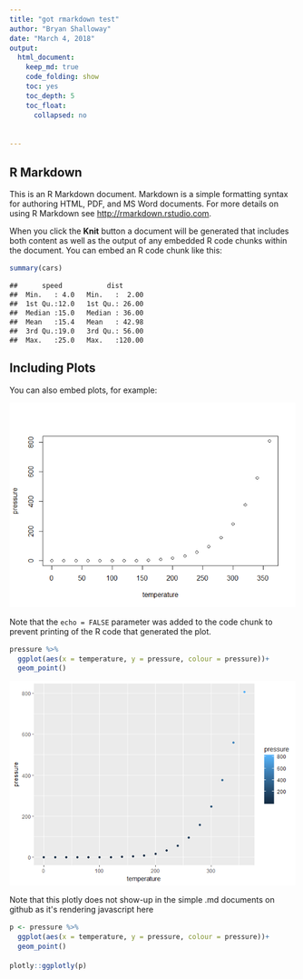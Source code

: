 ```yaml
---
title: "got rmarkdown test"
author: "Bryan Shalloway"
date: "March 4, 2018"
output: 
  html_document:
    keep_md: true
    code_folding: show
    toc: yes
    toc_depth: 5
    toc_float:
      collapsed: no


---
```




## R Markdown

This is an R Markdown document. Markdown is a simple formatting syntax for authoring HTML, PDF, and MS Word documents. For more details on using R Markdown see <http://rmarkdown.rstudio.com>.

When you click the **Knit** button a document will be generated that includes both content as well as the output of any embedded R code chunks within the document. You can embed an R code chunk like this:


```r
summary(cars)
```

```
##      speed           dist       
##  Min.   : 4.0   Min.   :  2.00  
##  1st Qu.:12.0   1st Qu.: 26.00  
##  Median :15.0   Median : 36.00  
##  Mean   :15.4   Mean   : 42.98  
##  3rd Qu.:19.0   3rd Qu.: 56.00  
##  Max.   :25.0   Max.   :120.00
```

## Including Plots

You can also embed plots, for example:

![](rmarkdown_git_test_files/figure-html/pressure-1.png)<!-- -->

Note that the `echo = FALSE` parameter was added to the code chunk to prevent printing of the R code that generated the plot.


```r
pressure %>% 
  ggplot(aes(x = temperature, y = pressure, colour = pressure))+
  geom_point()
```

![](rmarkdown_git_test_files/figure-html/ggglot-1.png)<!-- -->


Note that this plotly does not show-up in the simple .md documents on github as it's rendering javascript here

```r
p <- pressure %>% 
  ggplot(aes(x = temperature, y = pressure, colour = pressure))+
  geom_point()

plotly::ggplotly(p)
```

